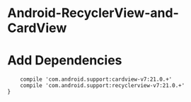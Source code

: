 # Android-RecyclerView-and-CardView

# Add Dependencies

``` dependencies {
    compile 'com.android.support:cardview-v7:21.0.+'
    compile 'com.android.support:recyclerview-v7:21.0.+'
}
